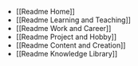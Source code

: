 - [[Readme Home]]
- [[Readme Learning and Teaching]]
- [[Readme Work and Career]]
- [[Readme Project and Hobby]]
- [[Readme Content and Creation]]
- [[Readme Knowledge Library]]
